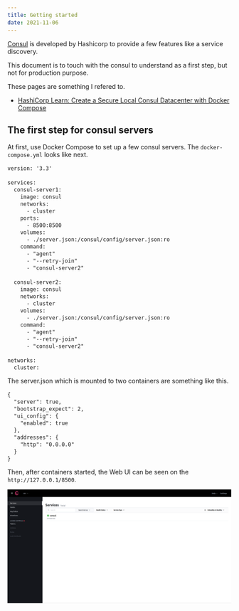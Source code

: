 ```yaml
---
title: Getting started
date: 2021-11-06
---
```



[Consul](https://www.consul.io/) is developed by Hashicorp to provide a few features like a service discovery.

This document is to touch with the consul to understand as a first step, but not for production purpose.

These pages are something I refered to.
- [HashiCorp Learn: Create a Secure Local Consul Datacenter with Docker Compose](https://learn.hashicorp.com/tutorials/consul/docker-compose-datacenter?in=consul/docker)


The first step for consul servers
---

At first, use Docker Compose to set up a few consul servers.
The `docker-compose.yml` looks like next.

```
version: '3.3'

services:
  consul-server1:
    image: consul
    networks:
      - cluster
    ports:
      - 8500:8500
    volumes:
      - ./server.json:/consul/config/server.json:ro
    command:
      - "agent"
      - "--retry-join"
      - "consul-server2"

  consul-server2:
    image: consul
    networks:
      - cluster
    volumes:
      - ./server.json:/consul/config/server.json:ro
    command:
      - "agent"
      - "--retry-join"
      - "consul-server2"

networks:
  cluster:
```

The server.json which is mounted to two containers are something like this.
```
{
  "server": true,
  "bootstrap_expect": 2,
  "ui_config": {
    "enabled": true
  },
  "addresses": {
    "http": "0.0.0.0"
  }
}
```

Then, after containers started, the Web UI can be seen on the `http://127.0.0.1/8500`.

![1st web ui](/assets/images/docs/consul/getting_started/1st_web_ui.png)


